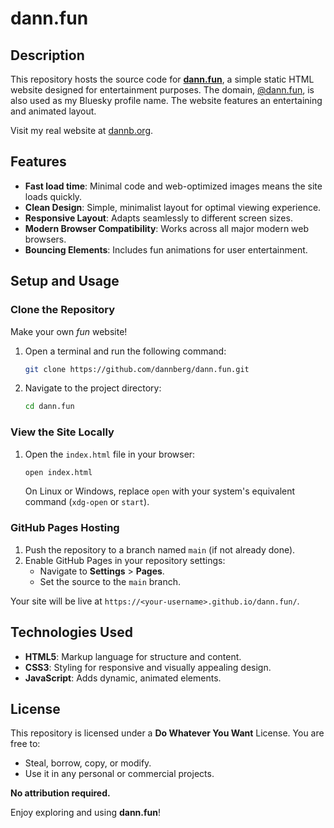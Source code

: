 # dann.fun

## Description

This repository hosts the source code for [**dann.fun**](https://dann.fun), a simple static HTML website designed for entertainment purposes. The domain, [@dann.fun](https://bsky.app/profile/dann.fun), is also used as my Bluesky profile name. The website features an entertaining and animated layout.

Visit my real website at [dannb.org](https://dannb.org).

## Features

- **Fast load time**: Minimal code and web-optimized images means the site loads quickly.
- **Clean Design**: Simple, minimalist layout for optimal viewing experience.
- **Responsive Layout**: Adapts seamlessly to different screen sizes.
- **Modern Browser Compatibility**: Works across all major modern web browsers.
- **Bouncing Elements**: Includes fun animations for user entertainment.

## Setup and Usage

### Clone the Repository

Make your own _fun_ website!

1. Open a terminal and run the following command:
   ```bash
   git clone https://github.com/dannberg/dann.fun.git
   ```

2. Navigate to the project directory:
   ```bash
   cd dann.fun
   ```

### View the Site Locally

1. Open the `index.html` file in your browser:
   ```bash
   open index.html
   ```
   On Linux or Windows, replace `open` with your system's equivalent command (`xdg-open` or `start`).

### GitHub Pages Hosting

1. Push the repository to a branch named `main` (if not already done).
2. Enable GitHub Pages in your repository settings:
   - Navigate to **Settings** > **Pages**.
   - Set the source to the `main` branch.

Your site will be live at `https://<your-username>.github.io/dann.fun/`.

## Technologies Used

- **HTML5**: Markup language for structure and content.
- **CSS3**: Styling for responsive and visually appealing design.
- **JavaScript**: Adds dynamic, animated elements.

## License

This repository is licensed under a **Do Whatever You Want** License. You are free to:
- Steal, borrow, copy, or modify.
- Use it in any personal or commercial projects.

**No attribution required.**

Enjoy exploring and using **dann.fun**!
